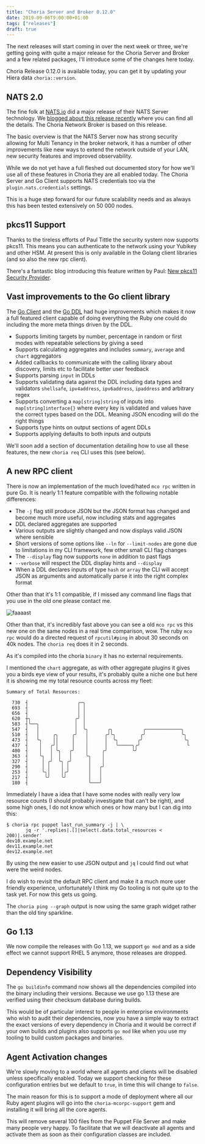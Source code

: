 ```yaml
---
title: "Choria Server and Broker 0.12.0"
date: 2019-09-06T9:00:00+01:00
tags: ["releases"]
draft: true
---
```


The next releases will start coming in over the next week or three, we're getting going with quite a major release for the Choria Server and Broker and a few related packages, I'll introduce some of the changes here today.

Choria Release 0.12.0 is available today, you can get it by updating your Hiera data `choria::version`.

<!--more-->

## NATS 2.0

The fine folk at [NATS.io](https://nats.io) did a major release of their NATS Server technology.  We [blogged about this release recently](https://choria.io/blog/post/2019/08/01/nats_20_networking/) where you can find all the details. The Choria Network Broker is based on this release.

The basic overview is that the NATS Server now has strong security allowing for Multi Tenancy in the broker network, it has a number of other improvements like new ways to extend the network outside of your LAN, new security features and improved observability.

While we do not yet have a full fleshed out documented story for how we'll use all of these features in Choria they are all enabled today.  The Choria Server and Go Client supports NATS credentials too via the `plugin.nats.credentials` settings.

This is a huge step forward for our future scalability needs and as always this has been tested extensively on 50 000 nodes.

## pkcs11 Support

Thanks to the tireless efforts of Paul Tittle the security system now supports pkcs11.  This means you can authenticate to the network using your Yubikey and other HSM. At present this is only available in the Golang client libraries (and so also the new rpc client).

There's a fantastic blog introducing this feature written by Paul: [New pkcs11 Security Provider](../pkcs11).

## Vast improvements to the Go client library

The [Go Client](https://godoc.org/github.com/choria-io/mcorpc-agent-provider/mcorpc/client) and the [Go DDL](https://godoc.org/github.com/choria-io/mcorpc-agent-provider/mcorpc/ddl/agent) had huge improvements which makes it now a full featured client capable of doing everything the Ruby one could do including the more meta things driven by the DDL.

 * Supports limiting targets by number, percentage in random or first modes with repeatable selections by giving a seed
 * Supports calculating aggregates and includes `summary`, `average` and `chart` aggregators
 * Added callbacks to communicate with the calling library about discovery, limits etc to facilitate better user feedback
 * Supports parsing `input` in DDLs
 * Supports validating data against the DDL including data types and validators `shellsafe`, `ipv4address`, `ipv6address`, `ipaddress` and arbitrary regex
 * Supports converting a `map[string]string` of inputs into `map[string]interface{}` where every key is validated and values have the correct types based on the DDL.  Meaning JSON encoding will do the right things
 * Supports type hints on output sections of agent DDLs
 * Supports applying defaults to both inputs and outputs

We'll soon add a section of documentation detailing how to use all these features, the new `choria req` CLI uses this (see below).

## A new RPC client

There is now an implementation of the much loved/hated `mco rpc` written in pure Go. It is nearly 1:1 feature compatible with the following notable differences:

 * The `-j` flag still produce JSON but the JSON format has changed and become much more useful, now including stats and aggregates
 * DDL declared aggregates are supported
 * Various outputs are slightly changed and now displays valid JSON where sensible
 * Short versions of some options like `--ln` for `--limit-nodes` are gone due to limitations in my CLI framework, few other small CLI flag changes
 * The `--display` flag now supports `none` in addition to past flags
 * `--verbose` will respect the DDL display hints and `--display`
 * When a DDL declares inputs of type `hash` or `array` the CLI will accept JSON as arguments and automatically parse it into the right complex format

Other than that it's 1:1 compatible, if I missed any command line flags that you use in the old one please contact me.

![faaaast](rpcclient.gif)

Other than that, it's incredibly fast above you can see a old `mco rpc` vs this new one on the same nodes in a real time comparison, wow.  The ruby `mco rpc` would do a directed request of `rpcutil#ping` in about 30 seconds on 40k nodes.  The `choria req` does it in 2 seconds.

As it's compiled into the choria `binary` it has no external requirements.

I mentioned the `chart` aggregate, as with other aggregate plugins it gives you a birds eye view of your results, it's probably quite a niche one but here it is showing me my total resource counts across my fleet:

```nohighlight
Summary of Total Resources:

  730  ┤                  ╭─╮
  693  ┤                  │ │
  656  ┤                  │ │
  620  ┼╮                ╭╯ │
  583  ┤╰──╮             │  │
  547  ┤   │             │  ╰╮       ╭╮           ╭─────────────╮
  510  ┤   │     ╭╮     ╭╯   │      ╭╯╰╮         ╭╯             ╰╮
  473  ┤   ╰╮    ││     │    │      │  ╰╮       ╭╯               ╰╮
  437  ┤    │   ╭╯│     │    │      │   ╰─────╮╭╯                 ╰
  400  ┤    │   │ ╰╮   ╭╯    │     ╭╯         ╰╯
  363  ┤    ╰╮  │  │   │     ╰╮    │
  327  ┤     │ ╭╯  ╰╮ ╭╯      │    │
  290  ┤     │ │    │ │       │   ╭╯
  253  ┤     ╰╮│    │╭╯       │   │
  217  ┤      ╰╯    ╰╯        │   │
  180  ┤                      ╰───╯
```

Immediately I have a idea that I have some nodes with really very low resource counts (I should probably investigate that can't be right), and some high ones, I do not know which ones or how many but I can dig into this:

```nohighlight
$ choria rpc puppet last_run_summary -j | \
       jq -r '.replies|.[]|select(.data.total_resources < 200)|.sender'
dev10.example.net
dev11.example.net
dev12.example.net
```

By using the new easier to use JSON output and `jq` I could find out what were the weird nodes.

I do wish to revisit the default RPC client and make it a much more user friendly experience, unfortunately I think my Go tooling is not quite up to the task yet.  For now this gets us going.

The `choria ping --graph` output is now using the same graph widget rather than the old tiny sparkline.

## Go 1.13

We now compile the releases with Go 1.13, we support `go mod` and as a side effect we cannot support RHEL 5 anymore, those releases are dropped.

## Dependency Visibility

The `go buildinfo` command now shows all the dependencies compiled into the binary including their versions.  Because we use go 1.13 these are verified using their checksum database during builds.

This would be of particular interest to people in enterprise environments who wish to audit their dependencies, now you have a simple way to extract the exact versions of every dependency in Choria and it would be correct if your own builds and plugins also supports `go mod` like when you use my tooling to build custom packages and binaries.

## Agent Activation changes

We're slowly moving to a world where all agents and clients will be disabled unless specifically enabled. Today we support checking for these configuration entries but we default to `true`, in time this will change to `false`.

The main reason for this is to support a mode of deployment where all our Ruby agent plugins will go into the `choria-mcorpc-support` gem and installing it will bring all the core agents.

This will remove several 100 files from the Puppet File Server and make many people very happy.  To facilitate that we will deactivate all agents and activate them as soon as their configuration classes are included.
